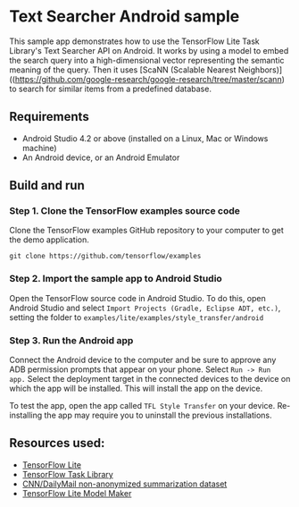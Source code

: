 # Text Searcher Android sample

This sample app demonstrates how to use the TensorFlow Lite Task Library's Text Searcher API on Android. It works by using a model to embed the search query into a high-dimensional vector representing the semantic meaning of the query. Then it uses [ScaNN (Scalable Nearest Neighbors)]((https://github.com/google-research/google-research/tree/master/scann) to search for similar items from a predefined database.  

## Requirements

*   Android Studio 4.2 or above (installed on a Linux, Mac or Windows machine)
*   An Android device, or an Android Emulator

## Build and run

### Step 1. Clone the TensorFlow examples source code

Clone the TensorFlow examples GitHub repository to your computer to get the demo
application.

```
git clone https://github.com/tensorflow/examples
```

### Step 2. Import the sample app to Android Studio

Open the TensorFlow source code in Android Studio. To do this, open Android
Studio and select `Import Projects (Gradle, Eclipse ADT, etc.)`, setting the
folder to `examples/lite/examples/style_transfer/android`

### Step 3. Run the Android app

Connect the Android device to the computer and be sure to approve any ADB
permission prompts that appear on your phone. Select `Run -> Run app.` Select
the deployment target in the connected devices to the device on which the app
will be installed. This will install the app on the device.

To test the app, open the app called `TFL Style Transfer` on your device.
Re-installing the app may require you to uninstall the previous installations.

## Resources used:

*   [TensorFlow Lite](https://www.tensorflow.org/lite)
*   [TensorFlow Task Library](https://www.tensorflow.org/lite/inference_with_metadata/task_library/overview)
*   [CNN/DailyMail non-anonymized summarization dataset](https://github.com/abisee/cnn-dailymail)
* [TensorFlow Lite Model Maker](https://www.tensorflow.org/lite/guide/model_maker)
